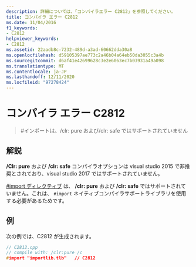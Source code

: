```yaml
---
description: 詳細については、「コンパイラエラー C2812」を参照してください。
title: コンパイラ エラー C2812
ms.date: 11/04/2016
f1_keywords:
- C2812
helpviewer_keywords:
- C2812
ms.assetid: 22aadb8c-7232-489d-a3ad-60662dda30a8
ms.openlocfilehash: d59105397ae773c2a46b04a64eb50da3055c3a4b
ms.sourcegitcommit: d6af41e42699628c3e2e6063ec7b03931a49a098
ms.translationtype: MT
ms.contentlocale: ja-JP
ms.lasthandoff: 12/11/2020
ms.locfileid: "97278424"
---
```

# <a name="compiler-error-c2812"></a>コンパイラ エラー C2812

> \#インポートは、/clr: pure および/clr: safe ではサポートされていません

## <a name="remarks"></a>解説

**/Clr: pure** および **/clr: safe** コンパイラオプションは visual studio 2015 で非推奨とされており、visual studio 2017 ではサポートされていません。

[#import ディレクティブ](../../preprocessor/hash-import-directive-cpp.md) は、 **/clr: pure** および **/clr: safe** ではサポートされていません。これは、 `#import` ネイティブコンパイラサポートライブラリを使用する必要があるためです。

## <a name="example"></a>例

次の例では、C2812 が生成されます。

```cpp
// C2812.cpp
// compile with: /clr:pure /c
#import "importlib.tlb"   // C2812
```
